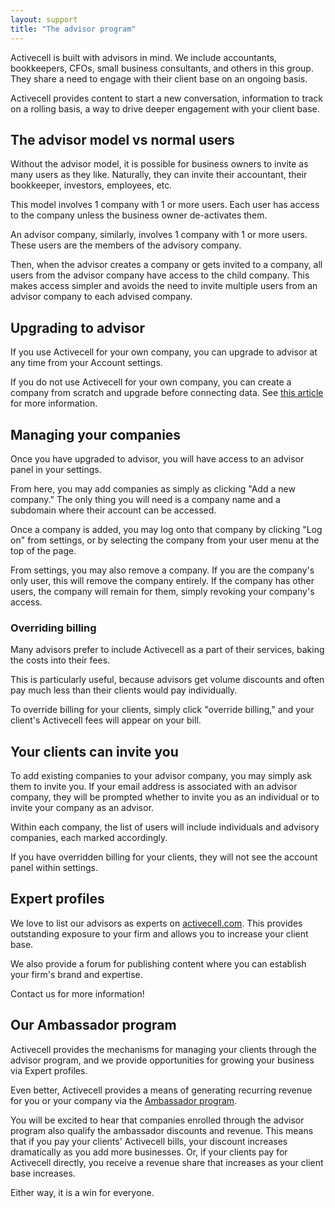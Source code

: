 ```yaml
---
layout: support
title: "The advisor program"
---
```


Activecell is built with advisors in mind. We include accountants, bookkeepers, CFOs, small business consultants, and others in this group. They share a need to engage with their client base on an ongoing basis.

Activecell provides content to start a new conversation, information to track on a rolling basis, a way to drive deeper engagement with your client base.

## The advisor model vs normal users

Without the advisor model, it is possible for business owners to invite as many users as they like. Naturally, they can invite their accountant, their bookkeeper, investors, employees, etc.

This model involves 1 company with 1 or more users. Each user has access to the company unless the business owner de-activates them.

An advisor company, similarly, involves 1 company with 1 or more users. These users are the members of the advisory company.

Then, when the advisor creates a company or gets invited to a company, all users from the advisor company have access to the child company. This makes access simpler and avoids the need to invite multiple users from an advisor company to each advised company.

## Upgrading to advisor

If you use Activecell for your own company, you can upgrade to advisor at any time from your Account settings.

If you do not use Activecell for your own company, you can create a company from scratch and upgrade before connecting data. See [this article]() for more information.

## Managing your companies

Once you have upgraded to advisor, you will have access to an advisor panel in your settings.

<!-- screenshot -->

From here, you may add companies as simply as clicking "Add a new company." The only thing you will need is a company name and a subdomain where their account can be accessed.

<!-- screenshot -->

Once a company is added, you may log onto that company by clicking "Log on" from settings, or by selecting the company from your user menu at the top of the page.

<!-- screenshot -->

From settings, you may also remove a company. If you are the company's only user, this will remove the company entirely. If the company has other users, the company will remain for them, simply revoking your company's access.

### Overriding billing

Many advisors prefer to include Activecell as a part of their services, baking the costs into their fees.

This is particularly useful, because advisors get volume discounts and often pay much less than their clients would pay individually.

To override billing for your clients, simply click "override billing," and your client's Activecell fees will appear on your bill.

<!-- screenshot -->

## Your clients can invite you

To add existing companies to your advisor company, you may simply ask them to invite you. If your email address is associated with an advisor company, they will be prompted whether to invite you as an individual or to invite your company as an advisor.

<!-- screenshot -->

Within each company, the list of users will include individuals and advisory companies, each marked accordingly.

<!-- screenshot -->

If you have overridden billing for your clients, they will not see the account panel within settings.

<!-- screenshot -->

## Expert profiles

We love to list our advisors as experts on [activecell.com](). This provides outstanding exposure to your firm and allows you to increase your client base.

We also provide a forum for publishing content where you can establish your firm's brand and expertise.

Contact us for more information!

## Our Ambassador program

Activecell provides the mechanisms for managing your clients through the advisor program, and we provide opportunities for growing your business via Expert profiles.

Even better, Activecell provides a means of generating recurring revenue for you or your company via the [Ambassador program]().

You will be excited to hear that companies enrolled through the advisor program also qualify the ambassador discounts and revenue. This means that if you pay your clients' Activecell bills, your discount increases dramatically as you add more businesses. Or, if your clients pay for Activecell directly, you receive a revenue share that increases as your client base increases.

Either way, it is a win for everyone.